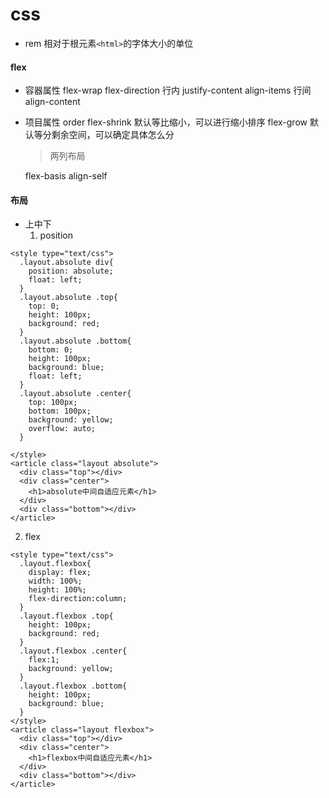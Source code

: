 # css
- rem
  相对于根元素`<html>`的字体大小的单位
#### flex
- 容器属性
  flex-wrap flex-direction
  行内 justify-content align-items
  行间 align-content
- 项目属性
  order
  flex-shrink 默认等比缩小，可以进行缩小排序
  flex-grow 默认等分剩余空间，可以确定具体怎么分
  >两列布局

  flex-basis
  align-self
#### 布局
- 上中下
  1. position
```
<style type="text/css">
  .layout.absolute div{
    position: absolute;
    float: left;
  }
  .layout.absolute .top{
    top: 0;
    height: 100px;
    background: red;
  }
  .layout.absolute .bottom{
    bottom: 0;
    height: 100px;
    background: blue;
    float: left;
  }
  .layout.absolute .center{
    top: 100px;
    bottom: 100px;
    background: yellow;
    overflow: auto;
  }

</style>
<article class="layout absolute">
  <div class="top"></div>
  <div class="center">
    <h1>absolute中间自适应元素</h1>
  </div>
  <div class="bottom"></div>
</article> 
```
2. flex
```
<style type="text/css">
  .layout.flexbox{
    display: flex;
    width: 100%;
    height: 100%;
    flex-direction:column;
  }
  .layout.flexbox .top{
    height: 100px;						
    background: red;
  }
  .layout.flexbox .center{
    flex:1;
    background: yellow;
  }
  .layout.flexbox .bottom{
    height: 100px;
    background: blue;
  }
</style>
<article class="layout flexbox">
  <div class="top"></div>
  <div class="center">
    <h1>flexbox中间自适应元素</h1>
  </div>
  <div class="bottom"></div>
</article> 
```